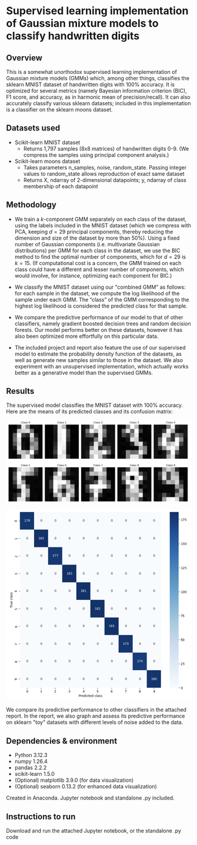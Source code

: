 
# Supervised learning implementation of Gaussian mixture models to classify handwritten digits

## Overview

This is a somewhat unorthodox supervised learning implementation of Gaussian mixture models (GMMs) which, among other things, classifies the sklearn MNIST dataset of handwritten digits with 100% accuracy. It is optimized for several metrics (namely Bayesian information criterion (BIC), F1 score, and accuracy, as in harmonic mean of precision/recall). It can also accurately classify various sklearn datasets; included in this implementation is a classifier on the sklearn moons dataset.

## Datasets used

- Scikit-learn MNIST dataset
    - Returns 1,797 samples (8x8 matrices) of handwritten digits 0-9. (We compress the samples using principal component analysis.)
- Scikit-learn moons dataset
    - Takes parameters n_samples, noise, random_state. Passing integer values to random_state allows reproduction of exact same dataset
    - Returns X, ndarray of 2-dimensional datapoints; y, ndarray of class membership of each datapoint


## Methodology

- We train a $k$-component GMM separately on each class of the dataset, using the labels included in the MNIST dataset (which we compress with PCA, keeping $d=29$ principal components, thereby reducing the dimension and size of the dataset by more than 50%). Using a fixed number of Gaussian components (i.e. multivariate Gaussian distributions) per GMM for each class in the dataset, we use the BIC method to find the optimal number of components, which for $d=29$ is $k=15$. (If computational cost is a concern, the GMM trained on each class could have a different and lesser number of components, which would involve, for instance, optimizing each component for BIC.)

- We classify the MNIST dataset using our "combined GMM" as follows: for each sample in the dataset, we compute the log likelihood of the sample under each GMM. The “class” of the GMM corresponding to the highest log likelihood is considered the predicted class for that sample.

- We compare the predictive performance of our model to that of other classifiers, namely gradient boosted decision trees and random decision forests. Our model performs better on these datasets, however it has also been optimized more effortfully on this particular data.

- The included project and report also feature the use of our supervised model to estimate the probability density function of the datasets, as well as generate new samples similar to those in the dataset. We also experiment with an unsupervised implementation, which actually works better as a generative model than the supervised GMMs.

## Results

The supervised model classifies the MNIST dataset with 100% accuracy. Here are the means of its predicted classes and its confusion matrix:

![means of predicted classes](./pictures/supervisedMeans.png)

![confusion matrix](./pictures/confusionMatrix.png)

We compare its predictive performance to other classifiers in the attached report. In the report, we also graph and assess its predictive performance on sklearn "toy" datasets with different levels of noise added to the data.

## Dependencies & environment


- Python 3.12.3
- numpy 1.26.4
- pandas 2.2.2
- scikit-learn 1.5.0
- (Optional) matplotlib 3.9.0 (for data visualization)
- (Optional) seaborn 0.13.2 (for enhanced data visualization)

Created in Anaconda. Jupyter notebook and standalone .py included.


## Instructions to run

Download and run the attached Jupyter notebook, or the standalone .py code

